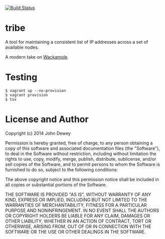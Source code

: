 [![Build Status](https://travis-ci.org/retr0h/tribe.png?branch=master)](https://travis-ci.org/retr0h/tribe)

tribe
=====

A tool for maintaining a consistent list of IP addresses across a set of available nodes.

A modern take on [Wackamole](http://www.backhand.org/wackamole).

Testing
=======

    $ vagrant up --no-provision
    $ vagrant provision
    $ tox

License and Author
==================

Copyright (c) 2014 John Dewey

Permission is hereby granted, free of charge, to any person obtaining a copy
of this software and associated documentation files (the "Software"), to deal
in the Software without restriction, including without limitation the rights
to use, copy, modify, merge, publish, distribute, sublicense, and/or sell
copies of the Software, and to permit persons to whom the Software is
furnished to do so, subject to the following conditions:

The above copyright notice and this permission notice shall be included in
all copies or substantial portions of the Software.

THE SOFTWARE IS PROVIDED "AS IS", WITHOUT WARRANTY OF ANY KIND, EXPRESS OR
IMPLIED, INCLUDING BUT NOT LIMITED TO THE WARRANTIES OF MERCHANTABILITY,
FITNESS FOR A PARTICULAR PURPOSE AND NONINFRINGEMENT. IN NO EVENT SHALL THE
AUTHORS OR COPYRIGHT HOLDERS BE LIABLE FOR ANY CLAIM, DAMAGES OR OTHER
LIABILITY, WHETHER IN AN ACTION OF CONTRACT, TORT OR OTHERWISE, ARISING FROM,
OUT OF OR IN CONNECTION WITH THE SOFTWARE OR THE USE OR OTHER DEALINGS IN
THE SOFTWARE.
